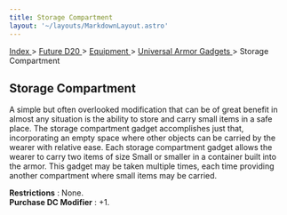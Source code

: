 ```yaml
---
title: Storage Compartment
layout: '~/layouts/MarkdownLayout.astro'
---
```


[ Index ](/) > [ Future D20 ](/future.d20.srd) > [ Equipment ](/future.d20.srd/equipment) > [ Universal Armor Gadgets ](/future.d20.srd/equipment/gadgets.universal) > Storage Compartment

##  Storage Compartment

A simple but often overlooked modification that can be of great benefit in
almost any situation is the ability to store and carry small items in a safe
place. The storage compartment gadget accomplishes just that, incorporating an
empty space where other objects can be carried by the wearer with relative
ease. Each storage compartment gadget allows the wearer to carry two items of
size Small or smaller in a container built into the armor. This gadget may be
taken multiple times, each time providing another compartment where small
items may be carried.

**Restrictions** : None.  
**Purchase DC Modifier** : +1.


